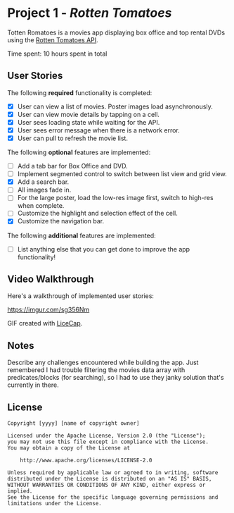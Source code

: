# Project 1 - *Rotten Tomatoes*

Totten Romatoes is a movies app displaying box office and top rental DVDs using the [Rotten Tomatoes API](http://developer.rottentomatoes.com/docs/read/JSON).

Time spent: 10 hours spent in total

## User Stories

The following **required** functionality is completed:

- [x] User can view a list of movies. Poster images load asynchronously.
- [x] User can view movie details by tapping on a cell.
- [x] User sees loading state while waiting for the API.
- [x] User sees error message when there is a network error.
- [x] User can pull to refresh the movie list.

The following **optional** features are implemented:

- [ ] Add a tab bar for Box Office and DVD.
- [ ] Implement segmented control to switch between list view and grid view.
- [x] Add a search bar.
- [ ] All images fade in.
- [ ] For the large poster, load the low-res image first, switch to high-res when complete.
- [ ] Customize the highlight and selection effect of the cell.
- [x] Customize the navigation bar.

The following **additional** features are implemented:

- [ ] List anything else that you can get done to improve the app functionality!

## Video Walkthrough 

Here's a walkthrough of implemented user stories:

https://imgur.com/sg356Nm

GIF created with [LiceCap](http://www.cockos.com/licecap/).

## Notes

Describe any challenges encountered while building the app.
Just remembered I had trouble filtering the movies data array with predicates/blocks (for searching), so I had to use they janky solution that's currently in there.

## License

    Copyright [yyyy] [name of copyright owner]

    Licensed under the Apache License, Version 2.0 (the "License");
    you may not use this file except in compliance with the License.
    You may obtain a copy of the License at

        http://www.apache.org/licenses/LICENSE-2.0

    Unless required by applicable law or agreed to in writing, software
    distributed under the License is distributed on an "AS IS" BASIS,
    WITHOUT WARRANTIES OR CONDITIONS OF ANY KIND, either express or implied.
    See the License for the specific language governing permissions and
    limitations under the License.
